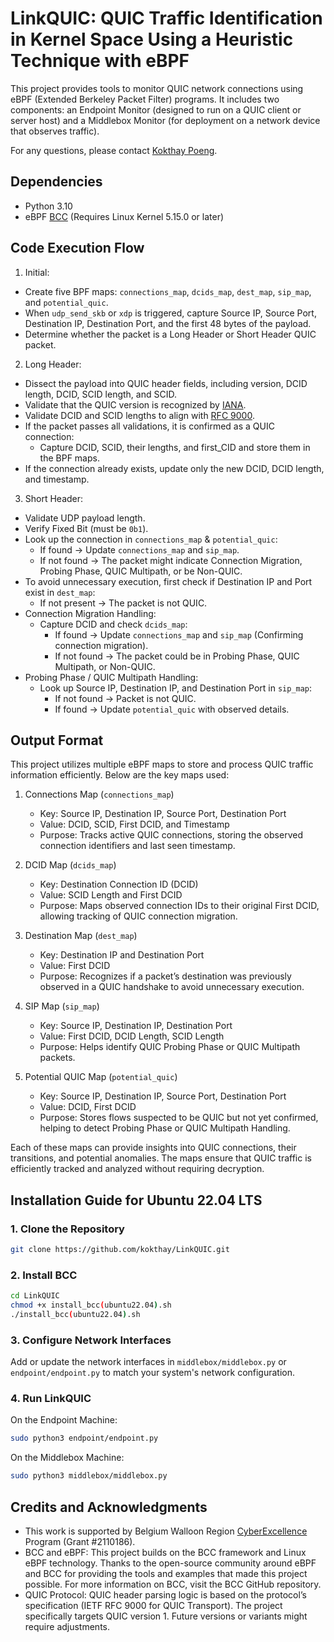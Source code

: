 # LinkQUIC: QUIC Traffic Identification in Kernel Space Using a Heuristic Technique with eBPF 

This project provides tools to monitor QUIC network connections using eBPF (Extended Berkeley Packet Filter) programs. It includes two components: an Endpoint Monitor (designed to run on a QUIC client or server host) and a Middlebox Monitor (for deployment on a network device that observes traffic). 

For any questions, please contact [Kokthay Poeng](mailto:kokthay.poeng@unamur.be).

## Dependencies

- Python 3.10
- eBPF [BCC](https://github.com/iovisor/bcc/blob/master/INSTALL.md) (Requires Linux Kernel 5.15.0 or later)

## Code Execution Flow

1. Initial:
- Create five BPF maps: `connections_map`, `dcids_map`, `dest_map`, `sip_map`, and `potential_quic`.
- When `udp_send_skb` or `xdp` is triggered, capture Source IP, Source Port, Destination IP, Destination Port, and the first 48 bytes of the payload.
- Determine whether the packet is a Long Header or Short Header QUIC packet.

2. Long Header:
- Dissect the payload into QUIC header fields, including version, DCID length, DCID, SCID length, and SCID.
- Validate that the QUIC version is recognized by [IANA](https://www.iana.org/assignments/quic/quic.xhtml).
- Validate DCID and SCID lengths to align with [RFC 9000](https://datatracker.ietf.org/doc/html/rfc9000).
- If the packet passes all validations, it is confirmed as a QUIC connection:
  - Capture DCID, SCID, their lengths, and first_CID and store them in the BPF maps.
- If the connection already exists, update only the new DCID, DCID length, and timestamp.

3. Short Header:
- Validate UDP payload length.
- Verify Fixed Bit (must be `0b1`).
- Look up the connection in `connections_map` & `potential_quic`:
  - If found → Update `connections_map` and `sip_map`.
  - If not found → The packet might indicate Connection Migration, Probing Phase, QUIC Multipath, or be Non-QUIC.
- To avoid unnecessary execution, first check if Destination IP and Port exist in `dest_map`:
  - If not present → The packet is not QUIC.
- Connection Migration Handling:
  - Capture DCID and check `dcids_map`:
    - If found → Update `connections_map` and `sip_map` (Confirming connection migration).
    - If not found → The packet could be in Probing Phase, QUIC Multipath, or Non-QUIC.
- Probing Phase / QUIC Multipath Handling:
  - Look up Source IP, Destination IP, and Destination Port in `sip_map`:
    - If not found → Packet is not QUIC.
    - If found → Update `potential_quic` with observed details.


## Output Format

This project utilizes multiple eBPF maps to store and process QUIC traffic information efficiently. Below are the key maps used:

1. Connections Map (`connections_map`)
   - Key: Source IP, Destination IP, Source Port, Destination Port
   - Value: DCID, SCID, First DCID, and Timestamp
   - Purpose: Tracks active QUIC connections, storing the observed connection identifiers and last seen timestamp.

2. DCID Map (`dcids_map`)
   - Key: Destination Connection ID (DCID)
   - Value: SCID Length and First DCID
   - Purpose: Maps observed connection IDs to their original First DCID, allowing tracking of QUIC connection migration.

3. Destination Map (`dest_map`)
   - Key: Destination IP and Destination Port
   - Value: First DCID
   - Purpose: Recognizes if a packet’s destination was previously observed in a QUIC handshake to avoid unnecessary execution.

4. SIP Map (`sip_map`)
   - Key: Source IP, Destination IP, Destination Port
   - Value: First DCID, DCID Length, SCID Length
   - Purpose: Helps identify QUIC Probing Phase or QUIC Multipath packets.

5. Potential QUIC Map (`potential_quic`)
   - Key: Source IP, Destination IP, Source Port, Destination Port
   - Value: DCID, First DCID
   - Purpose: Stores flows suspected to be QUIC but not yet confirmed, helping to detect Probing Phase or QUIC Multipath Handling.

Each of these maps can provide insights into QUIC connections, their transitions, and potential anomalies. The maps ensure that QUIC traffic is efficiently tracked and analyzed without requiring decryption.

## Installation Guide for Ubuntu 22.04 LTS
### 1. Clone the Repository
```bash
git clone https://github.com/kokthay/LinkQUIC.git
```
### 2. Install BCC
```bash
cd LinkQUIC
chmod +x install_bcc(ubuntu22.04).sh
./install_bcc(ubuntu22.04).sh
```
### 3. Configure Network Interfaces
Add or update the network interfaces in `middlebox/middlebox.py` or `endpoint/endpoint.py` to match your system's network configuration.
### 4. Run LinkQUIC
On the Endpoint Machine:
```bash
sudo python3 endpoint/endpoint.py
```
On the Middlebox Machine:
```bash
sudo python3 middlebox/middlebox.py
```
## Credits and Acknowledgments
- This work  is supported by Belgium Walloon Region [CyberExcellence](https://cyberexcellence.be/) Program (Grant #2110186).
- BCC and eBPF: This project builds on the BCC framework and Linux eBPF technology. Thanks to the open-source community around eBPF and BCC for providing the tools and examples that made this project possible. For more information on BCC, visit the BCC GitHub repository.
- QUIC Protocol: QUIC header parsing logic is based on the protocol’s specification (IETF RFC 9000 for QUIC Transport). The project specifically targets QUIC version 1. Future versions or variants might require adjustments.